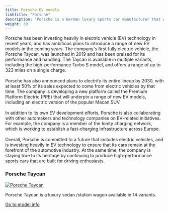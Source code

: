 ```yaml
---
title: Porsche EV models
linktitle: "Porsche"
description: "Porsche is a German luxury sports car manufacturer that was founded in 1931 by Ferdinand Porsche. The company has a long history of producing high-performance sports cars that are known for their engineering excellence, innovative design, and motorsports success."
weight: 30
---
```

<!-- markdownlint-disable MD033 -->
<!-- markdownlint-disable MD010 -->
Porsche has been investing heavily in electric vehicle (EV) technology in recent years, and has ambitious plans to introduce a range of new EV models in the coming years. The company's first fully electric vehicle, the Porsche Taycan, was launched in 2019 and has been praised for its performance and handling. The Taycan is available in multiple variants, including the high-performance Turbo S model, and offers a range of up to 323 miles on a single charge.<br /><br />Porsche has also announced plans to electrify its entire lineup by 2030, with at least 50% of its sales expected to come from electric vehicles by that time. The company is developing a new platform called the Premium Platform Electric (PPE) that will underpin a range of new EV models, including an electric version of the popular Macan SUV. <br /><br />In addition to its own EV development efforts, Porsche is also collaborating with other automakers and technology companies on EV-related initiatives. For example, the company is a member of the Ionity charging network, which is working to establish a fast-charging infrastructure across Europe.<br /><br />Overall, Porsche is committed to a future that includes electric vehicles, and is investing heavily in EV technology to ensure that its cars remain at the forefront of the automotive industry. At the same time, the company is staying true to its heritage by continuing to produce high-performance sports cars that are built for driving enthusiasts.

<div class="container shadow p-3 mb-5 bg-body-tertiary rounded border">
<h3> Porsche Taycan</h3>
	<div class="row">
		<div class="col col-12 col-md-6">
			<a href="taycan"><img src="https://media.evkx.net/multimedia/models/porsche/taycan/taycan/main_1_st.jpg" class="img-fluid" alt="Porsche Taycan" ></a>
		</div>
		<div class="col col-12 col-md-6">
<p>
Porsche Taycan is a luxury sedan /station wagon available in 14 variants.
</p>
	<a href="taycan/" class="btn btn-outline-primary" role="button">Go to model info</a>
		</div>
	</div>
</div>
